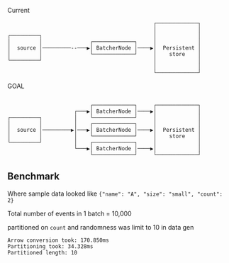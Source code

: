 Current 
```
                                              ┌─────────────┐
                                              │             │
┌─────────┐                                   │             │
│         │               ┌─────────────┐     │             │
│  source │─────────--───▶│ BatcherNode │────▶│  Persistent │
│         │               └─────────────┘     │    store    │
└─────────┘                                   │             │
                                              │             │
                                              └─────────────┘
```

GOAL
```

                          ┌─────────────┐     ┌─────────────┐
                     ┌───▶│ BatcherNode │────▶│             │
┌─────────┐          │    └─────────────┘     │             │
│         │          │    ┌─────────────┐     │             │
│  source │─────────▶│───▶│ BatcherNode │────▶│  Persistent │
│         │          │    └─────────────┘     │    store    │
└─────────┘          │    ┌─────────────┐     │             │
                     └───▶│ BatcherNode │────▶│             │
                          └─────────────┘     └─────────────┘

```


## Benchmark 

Where sample data looked like 
`{"name": "A", "size": "small", "count": 2}`

Total number of events in 1 batch = 10,000

partitioned on `count` and randomness was limit to 10 in data gen 

```
Arrow conversion took: 170.850ms
Partitioning took: 34.328ms
Partitioned length: 10
```